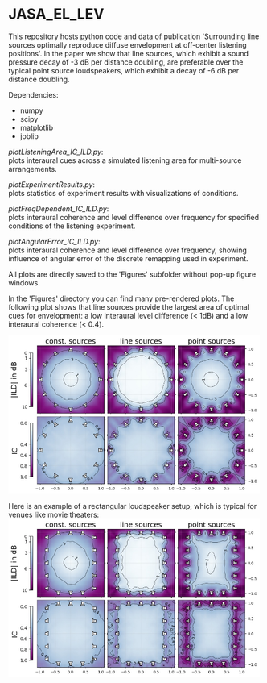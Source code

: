 # JASA_EL_LEV
This repository hosts python code and data of publication 'Surrounding line sources optimally reproduce diffuse envelopment at off-center listening positions'. In the paper we show that line sources, which exhibit a sound pressure decay of -3 dB per distance doubling, are preferable over the typical point source loudspeakers, which exhibit a decay of -6 dB per distance doubling.

Dependencies:
* numpy
* scipy
* matplotlib
* joblib
  
  
*plotListeningArea_IC_ILD.py*:  
plots interaural cues across a simulated listening area for multi-source arrangements. 

*plotExperimentResults.py*:  
plots statistics of experiment results with visualizations of conditions.  
  
*plotFreqDependent_IC_ILD.py*:  
plots interaural coherence and level difference over frequency for specified conditions of the listening experiment.  
  
*plotAngularError_IC_ILD.py*:  
plots interaural coherence and level difference over frequency, showing influence of angular error of the discrete remapping used in experiment.  
  
All plots are directly saved to the 'Figures' subfolder without pop-up figure windows.

In the 'Figures' directory you can find many pre-rendered plots. The following plot shows that line sources provide the largest area of optimal cues for envelopment: a low interaural level difference (< 1dB) and a low interaural coherence (< 0.4). 

<img src="/Figures/ListeningArea_IC_ILD/12LS_sweet_area_ERB.jpg" alt="drawing" width="500"/>

Here is an example of a rectangular loudspeaker setup, which is typical for venues like movie theaters:
<img src="/Figures/ListeningArea_IC_ILD/RECT_80wide100long_16LS_sweet_area_ERB.jpg" alt="drawing" width="500"/>
